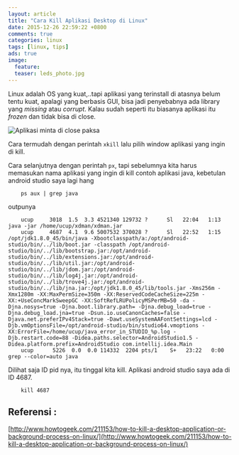 ```yaml
---
layout: article
title: "Cara Kill Aplikasi Desktop di Linux"
date: 2015-12-26 22:59:22 +0800
comments: true
categories: linux
tags: [linux, tips]
ads: true
image:
  feature: 
  teaser: leds_photo.jpg
---
```


Linux adalah OS yang kuat,..tapi  aplikasi yang terinstall di atasnya belum tentu kuat, apalagi yang berbasis GUI, bisa jadi penyebabnya ada library yang _missing_ atau _corrupt_. Kalau sudah seperti itu biasanya aplikasi itu _frozen_ dan tidak bisa di close. 

![Aplikasi minta di close paksa](http://i64.tinypic.com/ht68n7.jpg "Aplikasinya Crash")


<!-- more --> 

Cara termudah dengan perintah `xkill` lalu pilih window aplikasi yang ingin di kill.

Cara selanjutnya  dengan perintah  `px`, tapi sebelumnya kita harus memasukan nama aplikasi yang ingin di kill contoh aplikasi java, kebetulan android studio saya lagi hang

		ps aux | grep java

outpunya
		

		ucup     3018  1.5  3.3 4521340 129732 ?      Sl   22:04   1:13 java -jar /home/ucup/xdman/xdman.jar
		ucup     4687  4.1  9.6 5007532 370028 ?      Sl   22:52   1:15 /opt/jdk1.8.0_45/bin/java -Xbootclasspath/a:/opt/android-studio/bin/../lib/boot.jar -classpath /opt/android-studio/bin/../lib/bootstrap.jar:/opt/android-studio/bin/../lib/extensions.jar:/opt/android-studio/bin/../lib/util.jar:/opt/android-studio/bin/../lib/jdom.jar:/opt/android-studio/bin/../lib/log4j.jar:/opt/android-studio/bin/../lib/trove4j.jar:/opt/android-studio/bin/../lib/jna.jar:/opt/jdk1.8.0_45/lib/tools.jar -Xms256m -Xmx1280m -XX:MaxPermSize=350m -XX:ReservedCodeCacheSize=225m -XX:+UseConcMarkSweepGC -XX:SoftRefLRUPolicyMSPerMB=50 -da -Djna.nosys=true -Djna.boot.library.path= -Djna.debug_load=true -Djna.debug_load.jna=true -Dsun.io.useCanonCaches=false -Djava.net.preferIPv4Stack=true -Dawt.useSystemAAFontSettings=lcd -Djb.vmOptionsFile=/opt/android-studio/bin/studio64.vmoptions -XX:ErrorFile=/home/ucup/java_error_in_STUDIO_%p.log -Djb.restart.code=88 -Didea.paths.selector=AndroidStudio1.5 -Didea.platform.prefix=AndroidStudio com.intellij.idea.Main
		ucup      5226  0.0  0.0 114332  2204 pts/1    S+   23:22   0:00 grep --color=auto java

Dilihat saja ID pid nya, itu tinggal kita kill. Aplikasi android studio saya ada di ID 4687.
	
		kill 4687


## Referensi :

[http://www.howtogeek.com/211153/how-to-kill-a-desktop-application-or-background-process-on-linux/](http://www.howtogeek.com/211153/how-to-kill-a-desktop-application-or-background-process-on-linux/)

